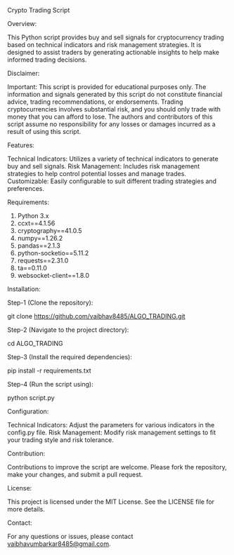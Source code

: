 Crypto Trading Script

Overview:

This Python script provides buy and sell signals for cryptocurrency trading based on technical indicators and risk management strategies. It is designed to assist traders by generating actionable insights to help make informed trading decisions.


Disclaimer:

Important: This script is provided for educational purposes only. The information and signals generated by this script do not constitute financial advice, trading recommendations, or endorsements. Trading cryptocurrencies involves substantial risk, and you should only trade with money that you can afford to lose. The authors and contributors of this script assume no responsibility for any losses or damages incurred as a result of using this script.


Features:

Technical Indicators: Utilizes a variety of technical indicators to generate buy and sell signals.
Risk Management: Includes risk management strategies to help control potential losses and manage trades.
Customizable: Easily configurable to suit different trading strategies and preferences.


Requirements:

1. Python 3.x
2. ccxt==4.1.56
3. cryptography==41.0.5
4. numpy==1.26.2
5. pandas==2.1.3
6. python-socketio==5.11.2
7. requests==2.31.0
8. ta==0.11.0
9. websocket-client==1.8.0


Installation:

Step-1 (Clone the repository):

git clone https://github.com/vaibhav8485/ALGO_TRADING.git


Step-2 (Navigate to the project directory):

cd ALGO_TRADING


Step-3 (Install the required dependencies):

pip install -r requirements.txt


Step-4 (Run the script using):

python script.py


Configuration:

Technical Indicators: Adjust the parameters for various indicators in the config.py file.
Risk Management: Modify risk management settings to fit your trading style and risk tolerance.


Contribution:

Contributions to improve the script are welcome. Please fork the repository, make your changes, and submit a pull request.


License:

This project is licensed under the MIT License. See the LICENSE file for more details.


Contact:

For any questions or issues, please contact vaibhavumbarkar8485@gmail.com.